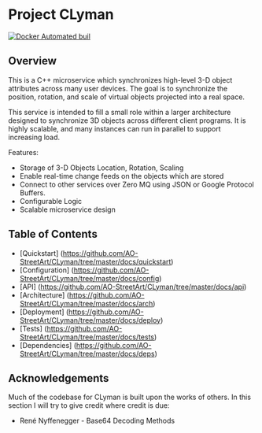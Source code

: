 # Project CLyman

[![Docker Automated buil](https://img.shields.io/docker/automated/jrottenberg/ffmpeg.svg?maxAge=2592000)](https://hub.docker.com/r/aostreetart/clyman-automated-build/builds/)

## Overview

This is a C++ microservice which synchronizes high-level 3-D object attributes across many user devices.  The goal is to synchronize the position, rotation, and scale of virtual objects projected into a real space.

This service is intended to fill a small role within a larger architecture designed to synchronize 3D objects across different client programs.  It is highly scalable, and many instances can run in parallel to support increasing load.

Features:
* Storage of 3-D Objects Location, Rotation, Scaling
* Enable real-time change feeds on the objects which are stored
* Connect to other services over Zero MQ using JSON or Google Protocol Buffers.
* Configurable Logic
* Scalable microservice design

## Table of Contents
* [Quickstart] (https://github.com/AO-StreetArt/CLyman/tree/master/docs/quickstart)
* [Configuration] (https://github.com/AO-StreetArt/CLyman/tree/master/docs/config)
* [API] (https://github.com/AO-StreetArt/CLyman/tree/master/docs/api)
* [Architecture] (https://github.com/AO-StreetArt/CLyman/tree/master/docs/arch)
* [Deployment] (https://github.com/AO-StreetArt/CLyman/tree/master/docs/deploy)
* [Tests] (https://github.com/AO-StreetArt/CLyman/tree/master/docs/tests)
* [Dependencies] (https://github.com/AO-StreetArt/CLyman/tree/master/docs/deps)

## Acknowledgements
Much of the codebase for CLyman is built upon the works of others.  In this section I will try to give credit where credit is due:
* René Nyffenegger - Base64 Decoding Methods
